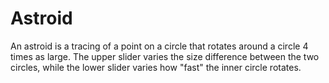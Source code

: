 # Astroid

An astroid is a tracing of a point on a circle that rotates around a circle 4 times as large. The upper slider varies the size difference between the two circles, while the lower slider varies how "fast" the inner circle rotates.

